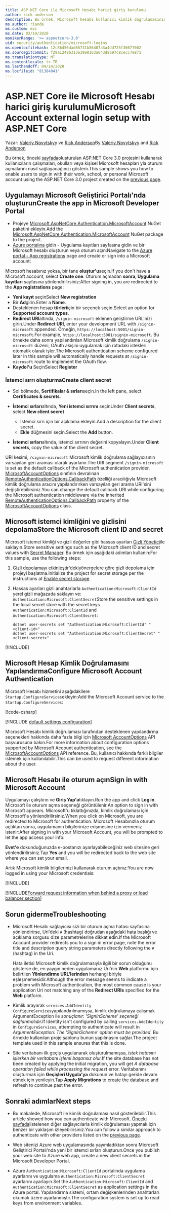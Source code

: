 ```yaml
---
title: ASP.NET Core ile Microsoft Hesabı harici giriş kurulumu
author: rick-anderson
description: Bu örnek, Microsoft hesabı kullanıcı kimlik doğrulamasının varolan bir ASP.NET Core uygulamasına entegrasyonunu gösterir.
ms.author: riande
ms.custom: mvc
ms.date: 03/19/2020
monikerRange: '>= aspnetcore-3.0'
uid: security/authentication/microsoft-logins
ms.openlocfilehash: 12c86456dad86731b86487a3a4dd725f36677002
ms.sourcegitcommit: f29a12486313e38e0163a643d8a97c8cecc7e871
ms.translationtype: MT
ms.contentlocale: tr-TR
ms.lasthandoff: 04/14/2020
ms.locfileid: "81384041"
---
```

# <a name="microsoft-account-external-login-setup-with-aspnet-core"></a><span data-ttu-id="bf8dd-103">ASP.NET Core ile Microsoft Hesabı harici giriş kurulumu</span><span class="sxs-lookup"><span data-stu-id="bf8dd-103">Microsoft Account external login setup with ASP.NET Core</span></span>

<span data-ttu-id="bf8dd-104">Yazar: [Valeriy Novytskyy](https://github.com/01binary) ve [Rick Anderson](https://twitter.com/RickAndMSFT)</span><span class="sxs-lookup"><span data-stu-id="bf8dd-104">By [Valeriy Novytskyy](https://github.com/01binary) and [Rick Anderson](https://twitter.com/RickAndMSFT)</span></span>

<span data-ttu-id="bf8dd-105">Bu örnek, önceki [sayfada](xref:security/authentication/social/index)oluşturulan ASP.NET Core 3.0 projesini kullanarak kullanıcıların çalışmaları, okulları veya kişisel Microsoft hesapları yla oturum açmalarını nasıl sağlayacağınızı gösterir.</span><span class="sxs-lookup"><span data-stu-id="bf8dd-105">This sample shows you how to enable users to sign in with their work, school, or personal Microsoft account using the ASP.NET Core 3.0 project created on the [previous page](xref:security/authentication/social/index).</span></span>

## <a name="create-the-app-in-microsoft-developer-portal"></a><span data-ttu-id="bf8dd-106">Uygulamayı Microsoft Geliştirici Portalı'nda oluşturun</span><span class="sxs-lookup"><span data-stu-id="bf8dd-106">Create the app in Microsoft Developer Portal</span></span>

* <span data-ttu-id="bf8dd-107">Projeye [Microsoft.AspNetCore.Authentication.MicrosoftAccount](https://www.nuget.org/packages/Microsoft.AspNetCore.Authentication.MicrosoftAccount/) NuGet paketini ekleyin.</span><span class="sxs-lookup"><span data-stu-id="bf8dd-107">Add the [Microsoft.AspNetCore.Authentication.MicrosoftAccount](https://www.nuget.org/packages/Microsoft.AspNetCore.Authentication.MicrosoftAccount/) NuGet package to the project.</span></span>
* <span data-ttu-id="bf8dd-108">[Azure portalına](https://go.microsoft.com/fwlink/?linkid=2083908) gidin - Uygulama kayıtları sayfasına gidin ve bir Microsoft hesabı oluşturun veya oturum açın:</span><span class="sxs-lookup"><span data-stu-id="bf8dd-108">Navigate to the [Azure portal - App registrations](https://go.microsoft.com/fwlink/?linkid=2083908) page and create or sign into a Microsoft account:</span></span>

<span data-ttu-id="bf8dd-109">Microsoft hesabınız yoksa, bir tane **oluştur'u**seçin.</span><span class="sxs-lookup"><span data-stu-id="bf8dd-109">If you don't have a Microsoft account, select **Create one**.</span></span> <span data-ttu-id="bf8dd-110">Oturum açmadan **sonra, Uygulama kayıtları** sayfasına yönlendirilirsiniz:</span><span class="sxs-lookup"><span data-stu-id="bf8dd-110">After signing in, you are redirected to the **App registrations** page:</span></span>

* <span data-ttu-id="bf8dd-111">**Yeni kayıt** seçin</span><span class="sxs-lookup"><span data-stu-id="bf8dd-111">Select **New registration**</span></span>
* <span data-ttu-id="bf8dd-112">Bir **Ad**girin.</span><span class="sxs-lookup"><span data-stu-id="bf8dd-112">Enter a **Name**.</span></span>
* <span data-ttu-id="bf8dd-113">Desteklenen hesap **türleri**için bir seçenek seçin.</span><span class="sxs-lookup"><span data-stu-id="bf8dd-113">Select an option for **Supported account types**.</span></span>  <!-- Accounts for any org work with MS domain accounts. Most folks probably want the last option, personal MS accounts. It took 24 hours after setting this up for the keys to work -->
* <span data-ttu-id="bf8dd-114">**Redirect URI**altında, `/signin-microsoft` eklenen geliştirme URL'nizi girin.</span><span class="sxs-lookup"><span data-stu-id="bf8dd-114">Under **Redirect URI**, enter your development URL with `/signin-microsoft` appended.</span></span> <span data-ttu-id="bf8dd-115">Örneğin, `https://localhost:5001/signin-microsoft`.</span><span class="sxs-lookup"><span data-stu-id="bf8dd-115">For example, `https://localhost:5001/signin-microsoft`.</span></span> <span data-ttu-id="bf8dd-116">Bu örnekte daha sonra yapılandırılan Microsoft kimlik doğrulama `/signin-microsoft` düzeni, OAuth akışını uygulamak için rotadaki istekleri otomatik olarak işler.</span><span class="sxs-lookup"><span data-stu-id="bf8dd-116">The Microsoft authentication scheme configured later in this sample will automatically handle requests at `/signin-microsoft` route to implement the OAuth flow.</span></span>
* <span data-ttu-id="bf8dd-117">**Kaydol'u** Seçin</span><span class="sxs-lookup"><span data-stu-id="bf8dd-117">Select **Register**</span></span>

### <a name="create-client-secret"></a><span data-ttu-id="bf8dd-118">İstemci sırrı oluşturma</span><span class="sxs-lookup"><span data-stu-id="bf8dd-118">Create client secret</span></span>

* <span data-ttu-id="bf8dd-119">Sol bölmede, **Sertifikalar & sırları**seçin.</span><span class="sxs-lookup"><span data-stu-id="bf8dd-119">In the left pane, select **Certificates & secrets**.</span></span>
* <span data-ttu-id="bf8dd-120">**İstemci sırları**altında, **Yeni istemci sırrını** seçin</span><span class="sxs-lookup"><span data-stu-id="bf8dd-120">Under **Client secrets**, select **New client secret**</span></span>

  * <span data-ttu-id="bf8dd-121">İstemci sırrı için bir açıklama ekleyin.</span><span class="sxs-lookup"><span data-stu-id="bf8dd-121">Add a description for the client secret.</span></span>
  * <span data-ttu-id="bf8dd-122">**Ekle** düğmesini seçin.</span><span class="sxs-lookup"><span data-stu-id="bf8dd-122">Select the **Add** button.</span></span>

* <span data-ttu-id="bf8dd-123">**İstemci sırları**altında, istemci sırrının değerini kopyalayın.</span><span class="sxs-lookup"><span data-stu-id="bf8dd-123">Under **Client secrets**, copy the value of the client secret.</span></span>

<span data-ttu-id="bf8dd-124">URI kesimi, `/signin-microsoft` Microsoft kimlik doğrulama sağlayıcısının varsayılan geri araması olarak ayarlanır.</span><span class="sxs-lookup"><span data-stu-id="bf8dd-124">The URI segment `/signin-microsoft` is set as the default callback of the Microsoft authentication provider.</span></span> <span data-ttu-id="bf8dd-125">[MicrosoftAccountOptions](/dotnet/api/microsoft.aspnetcore.authentication.microsoftaccount.microsoftaccountoptions) sınıfının devralınan [RemoteAuthenticationOptions.CallbackPath](/dotnet/api/microsoft.aspnetcore.authentication.remoteauthenticationoptions.callbackpath) özelliği aracılığıyla Microsoft kimlik doğrulama aracını yapılandırırken varsayılan geri arama URI'sini değiştirebilirsiniz.</span><span class="sxs-lookup"><span data-stu-id="bf8dd-125">You can change the default callback URI while configuring the Microsoft authentication middleware via the inherited [RemoteAuthenticationOptions.CallbackPath](/dotnet/api/microsoft.aspnetcore.authentication.remoteauthenticationoptions.callbackpath) property of the [MicrosoftAccountOptions](/dotnet/api/microsoft.aspnetcore.authentication.microsoftaccount.microsoftaccountoptions) class.</span></span>

## <a name="store-the-microsoft-client-id-and-secret"></a><span data-ttu-id="bf8dd-126">Microsoft istemci kimliğini ve gizlisini depolama</span><span class="sxs-lookup"><span data-stu-id="bf8dd-126">Store the Microsoft client ID and secret</span></span>

<span data-ttu-id="bf8dd-127">Microsoft istemci kimliği ve gizli değerler gibi hassas ayarları [Gizli Yönetici](xref:security/app-secrets)ile saklayın.</span><span class="sxs-lookup"><span data-stu-id="bf8dd-127">Store sensitive settings such as the Microsoft client ID and secret values with [Secret Manager](xref:security/app-secrets).</span></span> <span data-ttu-id="bf8dd-128">Bu örnek için aşağıdaki adımları kullanın:</span><span class="sxs-lookup"><span data-stu-id="bf8dd-128">For this sample, use the following steps:</span></span>

1. <span data-ttu-id="bf8dd-129">[Gizli depolamayı etkinleştir'deki](xref:security/app-secrets#enable-secret-storage)yönergelere göre gizli depolama için projeyi başlatma.</span><span class="sxs-lookup"><span data-stu-id="bf8dd-129">Initialize the project for secret storage per the instructions at [Enable secret storage](xref:security/app-secrets#enable-secret-storage).</span></span>
1. <span data-ttu-id="bf8dd-130">Hassas ayarları gizli anahtarlarla `Authentication:Microsoft:ClientId` yerel gizli mağazada saklayın ve: `Authentication:Microsoft:ClientSecret`</span><span class="sxs-lookup"><span data-stu-id="bf8dd-130">Store the sensitive settings in the local secret store with the secret keys `Authentication:Microsoft:ClientId` and `Authentication:Microsoft:ClientSecret`:</span></span>

    ```dotnetcli
    dotnet user-secrets set "Authentication:Microsoft:ClientId" "<client-id>"
    dotnet user-secrets set "Authentication:Microsoft:ClientSecret" "<client-secret>"
    ```

[!INCLUDE[](~/includes/environmentVarableColon.md)]

## <a name="configure-microsoft-account-authentication"></a><span data-ttu-id="bf8dd-131">Microsoft Hesap Kimlik Doğrulamasını Yapılandırma</span><span class="sxs-lookup"><span data-stu-id="bf8dd-131">Configure Microsoft Account Authentication</span></span>

<span data-ttu-id="bf8dd-132">Microsoft Hesabı hizmetini aşağıdakilere `Startup.ConfigureServices`ekleyin:</span><span class="sxs-lookup"><span data-stu-id="bf8dd-132">Add the Microsoft Account service to the `Startup.ConfigureServices`:</span></span>

[!code-csharp[](~/security/authentication/social/social-code/3.x/StartupMS3x.cs?name=snippet&highlight=10-14)]

[!INCLUDE [default settings configuration](includes/default-settings.md)]

<span data-ttu-id="bf8dd-133">Microsoft Hesabı kimlik doğrulaması tarafından desteklenen yapılandırma seçenekleri hakkında daha fazla bilgi için [Microsoft AccountOptions](/dotnet/api/microsoft.aspnetcore.builder.microsoftaccountoptions) API başvurusuna bakın.</span><span class="sxs-lookup"><span data-stu-id="bf8dd-133">For more information about configuration options supported by Microsoft Account authentication, see the [MicrosoftAccountOptions](/dotnet/api/microsoft.aspnetcore.builder.microsoftaccountoptions) API reference.</span></span> <span data-ttu-id="bf8dd-134">Bu, kullanıcı hakkında farklı bilgiler istemek için kullanılabilir.</span><span class="sxs-lookup"><span data-stu-id="bf8dd-134">This can be used to request different information about the user.</span></span>

## <a name="sign-in-with-microsoft-account"></a><span data-ttu-id="bf8dd-135">Microsoft Hesabı ile oturum açın</span><span class="sxs-lookup"><span data-stu-id="bf8dd-135">Sign in with Microsoft Account</span></span>

<span data-ttu-id="bf8dd-136">Uygulamayı çalıştırın ve **Giriş Yap'a**tıklayın.</span><span class="sxs-lookup"><span data-stu-id="bf8dd-136">Run the app and click **Log in**.</span></span> <span data-ttu-id="bf8dd-137">Microsoft ile oturum açma seçeneği görüntülenir.</span><span class="sxs-lookup"><span data-stu-id="bf8dd-137">An option to sign in with Microsoft appears.</span></span> <span data-ttu-id="bf8dd-138">Microsoft'u tıklattığınızda, kimlik doğrulaması için Microsoft'a yönlendirilirsiniz.</span><span class="sxs-lookup"><span data-stu-id="bf8dd-138">When you click on Microsoft, you are redirected to Microsoft for authentication.</span></span> <span data-ttu-id="bf8dd-139">Microsoft Hesabınızla oturum açtıktan sonra, uygulamanın bilgilerinize erişmesine izin vermeniz istenir:</span><span class="sxs-lookup"><span data-stu-id="bf8dd-139">After signing in with your Microsoft Account, you will be prompted to let the app access your info:</span></span>

<span data-ttu-id="bf8dd-140">**Evet'e** dokunduğunuzda e-postanızı ayarlayabileceğiniz web sitesine geri yönlendirilirsiniz.</span><span class="sxs-lookup"><span data-stu-id="bf8dd-140">Tap **Yes** and you will be redirected back to the web site where you can set your email.</span></span>

<span data-ttu-id="bf8dd-141">Artık Microsoft kimlik bilgilerinizi kullanarak oturum açtınız:</span><span class="sxs-lookup"><span data-stu-id="bf8dd-141">You are now logged in using your Microsoft credentials:</span></span>

[!INCLUDE[](includes/chain-auth-providers.md)]

[!INCLUDE[Forward request information when behind a proxy or load balancer section](includes/forwarded-headers-middleware.md)]

## <a name="troubleshooting"></a><span data-ttu-id="bf8dd-142">Sorun giderme</span><span class="sxs-lookup"><span data-stu-id="bf8dd-142">Troubleshooting</span></span>

* <span data-ttu-id="bf8dd-143">Microsoft Hesabı sağlayıcısı sizi bir oturum açma hatası sayfasına yönlendirirse, Uri'deki `#` (hashtag) doğrudan aşağıdaki hata başlığı ve açıklama sorgusu dize parametrelerine dikkat edin.</span><span class="sxs-lookup"><span data-stu-id="bf8dd-143">If the Microsoft Account provider redirects you to a sign in error page, note the error title and description query string parameters directly following the `#` (hashtag) in the Uri.</span></span>

  <span data-ttu-id="bf8dd-144">Hata iletisi Microsoft kimlik doğrulamasıyla ilgili bir sorun olduğunu gösterse de, en yaygın neden uygulamanız Uri'nin **Web** platformu için belirtilen **Yönlendirme URL'lerinden** herhangi biriyle eşleşmemesidir.</span><span class="sxs-lookup"><span data-stu-id="bf8dd-144">Although the error message seems to indicate a problem with Microsoft authentication, the most common cause is your application Uri not matching any of the **Redirect URIs** specified for the **Web** platform.</span></span>
* <span data-ttu-id="bf8dd-145">Kimlik arayarak `services.AddIdentity` `ConfigureServices`yapılandırılmamışsa, kimlik doğrulamaya çalışmak ArgumentException ile *sonuçlanır: 'SignInScheme' seçeneği sağlanmalıdır.*</span><span class="sxs-lookup"><span data-stu-id="bf8dd-145">If Identity isn't configured by calling `services.AddIdentity` in `ConfigureServices`, attempting to authenticate will result in *ArgumentException: The 'SignInScheme' option must be provided*.</span></span> <span data-ttu-id="bf8dd-146">Bu örnekte kullanılan proje şablonu bunun yapılmasını sağlar.</span><span class="sxs-lookup"><span data-stu-id="bf8dd-146">The project template used in this sample ensures that this is done.</span></span>
* <span data-ttu-id="bf8dd-147">Site veritabanı ilk geçiş uygulanarak oluşturulmamışsa, *istek hatasını işlerken bir veritabanı işlemi başarısız olur.*</span><span class="sxs-lookup"><span data-stu-id="bf8dd-147">If the site database has not been created by applying the initial migration, you will get *A database operation failed while processing the request* error.</span></span> <span data-ttu-id="bf8dd-148">Veritabanını oluşturmak için **Geçişleri Uygula'ya** dokunun ve hatayı geride devam etmek için yenileyin.</span><span class="sxs-lookup"><span data-stu-id="bf8dd-148">Tap **Apply Migrations** to create the database and refresh to continue past the error.</span></span>

## <a name="next-steps"></a><span data-ttu-id="bf8dd-149">Sonraki adımlar</span><span class="sxs-lookup"><span data-stu-id="bf8dd-149">Next steps</span></span>

* <span data-ttu-id="bf8dd-150">Bu makalede, Microsoft ile kimlik doğrulaması nasıl gösterilebilir.</span><span class="sxs-lookup"><span data-stu-id="bf8dd-150">This article showed how you can authenticate with Microsoft.</span></span> <span data-ttu-id="bf8dd-151">[Önceki sayfada](xref:security/authentication/social/index)listelenen diğer sağlayıcılarla kimlik doğrulaması yapmak için benzer bir yaklaşım izleyebilirsiniz.</span><span class="sxs-lookup"><span data-stu-id="bf8dd-151">You can follow a similar approach to authenticate with other providers listed on the [previous page](xref:security/authentication/social/index).</span></span>

* <span data-ttu-id="bf8dd-152">Web sitenizi Azure web uygulamasında yayımladıktan sonra Microsoft Geliştirici Portalı'nda yeni bir istemci sırları oluşturun.</span><span class="sxs-lookup"><span data-stu-id="bf8dd-152">Once you publish your web site to Azure web app, create a new client secrets in the Microsoft Developer Portal.</span></span>

* <span data-ttu-id="bf8dd-153">Azure `Authentication:Microsoft:ClientId` portalında uygulama ayarlarını ve uygulama `Authentication:Microsoft:ClientSecret` ayarlarını ayarlayın.</span><span class="sxs-lookup"><span data-stu-id="bf8dd-153">Set the `Authentication:Microsoft:ClientId` and `Authentication:Microsoft:ClientSecret` as application settings in the Azure portal.</span></span> <span data-ttu-id="bf8dd-154">Yapılandırma sistemi, ortam değişkenlerinden anahtarları okumak üzere ayarlanmıştır.</span><span class="sxs-lookup"><span data-stu-id="bf8dd-154">The configuration system is set up to read keys from environment variables.</span></span>

